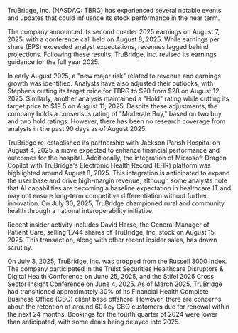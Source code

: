 TruBridge, Inc. (NASDAQ: TBRG) has experienced several notable events and updates that could influence its stock performance in the near term.

The company announced its second quarter 2025 earnings on August 7, 2025, with a conference call held on August 8, 2025. While earnings per share (EPS) exceeded analyst expectations, revenues lagged behind projections. Following these results, TruBridge, Inc. revised its earnings guidance for the full year 2025.

In early August 2025, a "new major risk" related to revenue and earnings growth was identified. Analysts have also adjusted their outlooks, with Stephens cutting its target price for TBRG to $20 from $28 on August 12, 2025. Similarly, another analysis maintained a "Hold" rating while cutting its target price to $19.5 on August 11, 2025. Despite these adjustments, the company holds a consensus rating of "Moderate Buy," based on two buy and two hold ratings. However, there has been no research coverage from analysts in the past 90 days as of August 2025.

TruBridge re-established its partnership with Jackson Parish Hospital on August 4, 2025, a move expected to enhance financial performance and outcomes for the hospital. Additionally, the integration of Microsoft Dragon Copilot with TruBridge's Electronic Health Record (EHR) platform was highlighted around August 8, 2025. This integration is anticipated to expand the user base and drive high-margin revenue, although some analysts note that AI capabilities are becoming a baseline expectation in healthcare IT and may not ensure long-term competitive differentiation without further innovation. On July 30, 2025, TruBridge championed rural and community health through a national interoperability initiative.

Recent insider activity includes David Harse, the General Manager of Patient Care, selling 1,744 shares of TruBridge, Inc. stock on August 15, 2025. This transaction, along with other recent insider sales, has drawn scrutiny.

On July 3, 2025, TruBridge, Inc. was dropped from the Russell 3000 Index. The company participated in the Truist Securities Healthcare Disruptors & Digital Health Conference on June 25, 2025, and the Stifel 2025 Cross Sector Insight Conference on June 4, 2025. As of March 2025, TruBridge had transitioned approximately 30% of its Financial Health Complete Business Office (CBO) client base offshore. However, there are concerns about the retention of around 60 key CBO customers due for renewal within the next 24 months. Bookings for the fourth quarter of 2024 were lower than anticipated, with some deals being delayed into 2025.